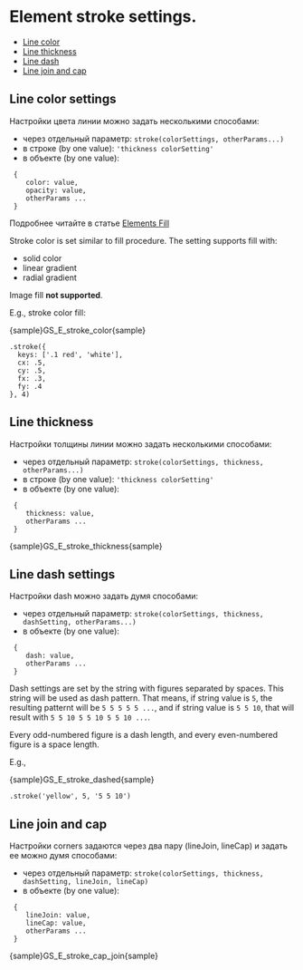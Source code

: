 # Element stroke settings.
* [Line color](#line_color_setting)
* [Line thickness](#line_thickness)
* [Line dash](#line_dash_settings)
* [Line join and cap](#Line_join_and_cap)

## Line color settings
Настройки цвета линии можно задать несколькими способами:
* через отдельный параметр: 
 `stroke(colorSettings, otherParams...)`
* в строке (by one value): 
 `'thickness colorSetting'`
* в объекте (by one value):
```
 {
    color: value,
    opacity: value,
    otherParams ...
 }
```
Подробнее читайте в статье [Elements Fill](Elements_Fill)

Stroke color is set similar to fill procedure. 
The setting supports fill with:
* solid color
* linear gradient
* radial gradient

Image fill **not supported**.

E.g., stroke color fill:

{sample}GS\_E\_stroke_color{sample}

```
.stroke({
  keys: ['.1 red', 'white'],
  cx: .5,
  cy: .5,
  fx: .3,
  fy: .4
}, 4)
```

## Line thickness
Настройки толщины линии можно задать несколькими способами:
* через отдельный параметр: 
 `stroke(colorSettings, thickness, otherParams...)`
* в строке (by one value): 
 `'thickness colorSetting'`
* в объекте (by one value):
```
 {
    thickness: value,
    otherParams ...
 }
```

{sample}GS\_E\_stroke_thickness{sample}

## Line dash settings
Настройки dash можно задать думя способами:
* через отдельный параметр:
 `stroke(colorSettings, thickness, dashSetting, otherParams...)`
* в объекте (by one value):
```
 {
    dash: value,
    otherParams ...
 }
```

Dash settings are set by the string with figures separated by spaces.
 This string will be used as dash pattern. That means, if  string value is
 `5`, the resulting patternt will be `5 5 5 5 5 ...`, and if string value is 
 `5 5 10`, that will result with `5 5 10 5 5 10 5 5 10 ...`.
 
Every odd-numbered figure is a dash length, and every even-numbered figure is a
 space length.

E.g.,

{sample}GS\_E\_stroke_dashed{sample}

```
.stroke('yellow', 5, '5 5 10')
```

## Line join and cap
Настройки corners задаются через два пару (lineJoin, lineCap) и задать ее можно
думя способами:
* через отдельный параметр:
 `stroke(colorSettings, thickness, dashSetting, lineJoin, lineCap)`
* в объекте (by one value):
```
 {
    lineJoin: value,
    lineCap: value,
    otherParams ...
 }
```
{sample}GS\_E\_stroke\_cap\_join{sample}

